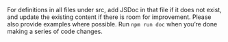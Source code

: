 For definitions in all files under src, add JSDoc in that file if it does not exist, and update the existing content if there is room for improvement. Please also provide examples where possible. Run `npm run doc` when you’re done making a series of code changes.
